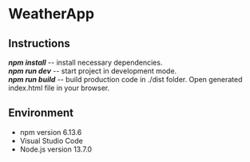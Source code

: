 # WeatherApp

## Instructions
***npm install*** -- install necessary dependencies.<br>
***npm run dev*** -- start project in development mode.<br>
***npm run build*** -- build production code in ./dist folder. Open generated index.html file in your browser.

## Environment
- npm version 6.13.6
- Visual Studio Code
- Node.js version 13.7.0